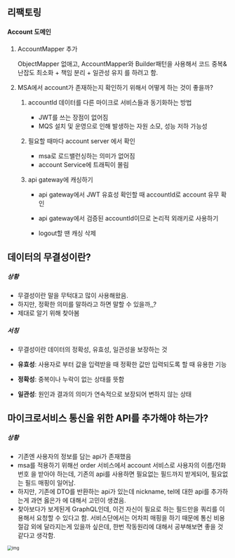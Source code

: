 ## 리팩토링

#### Account 도메인

1. AccountMapper 추가

   ObjectMapper 없애고, AccountMapper와 Builder패턴을 사용해서 코드 중복&난잡도 최소화 + 책임 분리 + 일관성 유지 를 하려고 함.

2. MSA에서 account가 존재하는지 확인하기 위해서 어떻게 하는 것이 좋을까?

   1. accountId 데이터를 다른 마이크로 서비스들과 동기화하는 방법

      - JWT를 쓰는 장점이 없어짐
      - MQS 설치 및 운영으로 인해 발생하는 자원 소모, 성능 저하 가능성

   2. 필요할 때마다 account server 에서 확인

      - msa로 로드밸런싱하는 의미가 없어짐
      - account Service에 트래픽이 몰림

   3. api gateway에 캐싱하기

      - api gateway에서 JWT 유효성 확인할 때 accountId로 account 유무 확인

      - api gateway에서 검증된 accountId이므로 논리적 외래키로 사용하기

      - logout할 땐 캐싱 삭제

        



## 데이터의 무결성이란?

##### 상황

- 무결성이란 말을 무턱대고 많이 사용해왔음.
- 하지만, 정확한 의미를 말하라고 하면 말할 수 있을까,,?
- 제대로 알기 위해 찾아봄

##### 서칭

- 무결성이란 데이터의 정확성, 유효성, 일관성을 보장하는 것
- **유효성**: 사용자로 부터 값을 입력받을 때 정확한 값만 입력되도록 할 때 유용한 기능

- **정확성**: 중복이나 누락이 없는 상태를 뜻함
- **일관성**: 원인과 결과의 의미가 연속적으로 보장되어 변하지 않는 상태



## 마이크로서비스 통신을 위한 API를 추가해야 하는가?

##### 상황

- 기존엔 사용자의 정보를 담는 api가 존재했음
- msa를 적용하기 위해선 order 서비스에서 account 서비스로 사용자의 이름/전화번호 을 받아야 하는데, 기존의 api를 사용하면 필요없는 필드까지 받게되어, 필요없는 필드 매핑이 일어남.
- 하지만, 기존에 DTO를 반환하는 api가 있는데 nickname, tel에 대한 api를 추가하는게 과연 옳은가 에 대해서 고민이 생겼음.
- 찾아보다가 보게된게 GraphQL인데, 이건 자신이 필요로 하는 필드만을 쿼리를 이용해서 요청할 수 있다고 함. 서비스단에서는 어차피 매핑을 하기 때문에 통신 비용 절감 외에 달라지는게 있을까 싶은데, 한번 작동원리에 대해서 공부해보면 좋을 것 같다고 생각함.

<img src="https://blog.kakaocdn.net/dn/ce0uqx/btq4MBWABLn/8JL1GcBNazFsk8d6jVRP2k/img.png" alt="img" style="zoom:67%;" />
